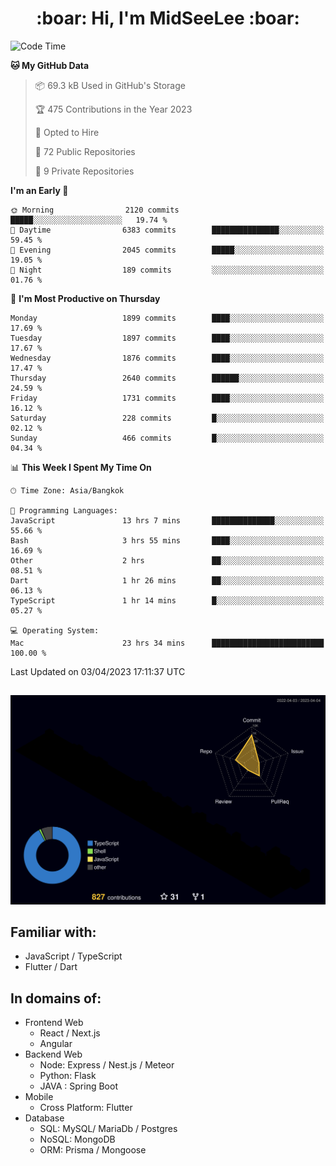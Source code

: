 <h1 align="center"> :boar: Hi, I'm MidSeeLee :boar:</h1>
 
<!--START_SECTION:waka-->
![Code Time](http://img.shields.io/badge/Code%20Time-528%20hrs%2010%20mins-blue)

**🐱 My GitHub Data** 

> 📦 69.3 kB Used in GitHub's Storage 
 > 
> 🏆 475 Contributions in the Year 2023
 > 
> 💼 Opted to Hire
 > 
> 📜 72 Public Repositories 
 > 
> 🔑 9 Private Repositories 
 > 
**I'm an Early 🐤** 

```text
🌞 Morning                2120 commits        █████░░░░░░░░░░░░░░░░░░░░   19.74 % 
🌆 Daytime                6383 commits        ███████████████░░░░░░░░░░   59.45 % 
🌃 Evening                2045 commits        █████░░░░░░░░░░░░░░░░░░░░   19.05 % 
🌙 Night                  189 commits         ░░░░░░░░░░░░░░░░░░░░░░░░░   01.76 % 
```
📅 **I'm Most Productive on Thursday** 

```text
Monday                   1899 commits        ████░░░░░░░░░░░░░░░░░░░░░   17.69 % 
Tuesday                  1897 commits        ████░░░░░░░░░░░░░░░░░░░░░   17.67 % 
Wednesday                1876 commits        ████░░░░░░░░░░░░░░░░░░░░░   17.47 % 
Thursday                 2640 commits        ██████░░░░░░░░░░░░░░░░░░░   24.59 % 
Friday                   1731 commits        ████░░░░░░░░░░░░░░░░░░░░░   16.12 % 
Saturday                 228 commits         █░░░░░░░░░░░░░░░░░░░░░░░░   02.12 % 
Sunday                   466 commits         █░░░░░░░░░░░░░░░░░░░░░░░░   04.34 % 
```


📊 **This Week I Spent My Time On** 

```text
🕑︎ Time Zone: Asia/Bangkok

💬 Programming Languages: 
JavaScript               13 hrs 7 mins       ██████████████░░░░░░░░░░░   55.66 % 
Bash                     3 hrs 55 mins       ████░░░░░░░░░░░░░░░░░░░░░   16.69 % 
Other                    2 hrs               ██░░░░░░░░░░░░░░░░░░░░░░░   08.51 % 
Dart                     1 hr 26 mins        ██░░░░░░░░░░░░░░░░░░░░░░░   06.13 % 
TypeScript               1 hr 14 mins        █░░░░░░░░░░░░░░░░░░░░░░░░   05.27 % 

💻 Operating System: 
Mac                      23 hrs 34 mins      █████████████████████████   100.00 % 
```


 Last Updated on 03/04/2023 17:11:37 UTC
<!--END_SECTION:waka-->

##

![](./profile-3d-contrib/profile-night-rainbow.svg)

## Familiar with:
- JavaScript / TypeScript
- Flutter / Dart

## In domains of:
- Frontend Web
  - React / Next.js
  - Angular
- Backend Web
  - Node: Express / Nest.js / Meteor
  - Python: Flask
  - JAVA : Spring Boot
- Mobile
  - Cross Platform: Flutter
- Database
  - SQL: MySQL/ MariaDb / Postgres
  - NoSQL: MongoDB
  - ORM: Prisma / Mongoose
